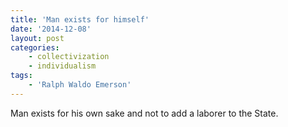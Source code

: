 ```yaml
---
title: 'Man exists for himself'
date: '2014-12-08'
layout: post
categories:
    - collectivization
    - individualism
tags:
    - 'Ralph Waldo Emerson'
---
```


Man exists for his own sake and not to add a laborer to the State.